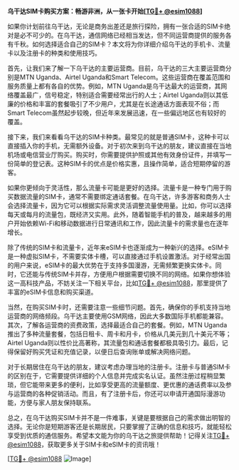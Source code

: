 **乌干达SIM卡购买方案：畅游非洲，从一张卡开始[[TG💪+ @esim1088](https://t.me/s/esim1088)]**

如果你计划前往乌干达，无论是商务出差还是旅行探险，拥有一张合适的SIM卡绝对是必不可少的。在乌干达，通信网络已经相当发达，但不同运营商提供的服务各有千秋。如何选择适合自己的SIM卡？本文将为你详细介绍乌干达的手机卡、流量卡以及注册卡的种类和使用技巧。

首先，让我们来了解一下乌干达的主要运营商。目前，乌干达的三大主要运营商分别是MTN Uganda、Airtel Uganda和Smart Telecom。这些运营商在覆盖范围和服务质量上都有各自的优势。例如，MTN Uganda是乌干达最大的运营商，其网络覆盖最广，信号稳定，特别适合需要经常出行的人士；Airtel Uganda则以其低廉的价格和丰富的套餐吸引了不少用户，尤其是在长途通话方面表现不俗；而Smart Telecom虽然起步较晚，但近年来发展迅速，在一些偏远地区也有较好的覆盖。

接下来，我们来看看乌干达的SIM卡种类。最常见的就是普通SIM卡，这种卡可以直接插入你的手机，无需额外设备。对于初次来到乌干达的朋友，建议直接在当地机场或电信营业厅购买。购买时，你需要提供护照或其他有效身份证件，并填写一份简单的登记表。这种SIM卡的优点是价格实惠，且操作简单，适合短期停留的游客。

如果你更倾向于灵活性，那么流量卡可能是更好的选择。流量卡是一种专门用于购买数据流量的SIM卡，通常不需要绑定通话套餐。在乌干达，许多游客和商务人士会选择流量卡，因为它可以根据实际需求灵活调整流量使用量。比如，你可以选择每天或每月的流量包，既经济又实用。此外，随着智能手机的普及，越来越多的用户开始依赖Wi-Fi和移动数据进行日常通讯和工作，因此流量卡的需求量也在逐年增长。

除了传统的SIM卡和流量卡，近年来eSIM卡也逐渐成为一种新兴的选择。eSIM卡是一种虚拟SIM卡，不需要实体卡槽，可以直接通过手机设置激活。对于经常出国的用户来说，eSIM卡的最大优势在于支持多国漫游，无需频繁更换实体卡。同时，它还能与传统SIM卡并存，方便用户根据需要切换不同的网络。如果你想体验这一高科技产品，不妨关注一下相关平台，比如[TG💪+ @esim1088](https://t.me/s/esim1088)，那里提供了丰富的eSIM卡信息和购买渠道。

当然，在购买SIM卡时，还需要注意一些细节问题。首先，确保你的手机支持当地运营商的网络频段。乌干达主要使用GSM网络，因此大多数国际手机都能兼容。其次，了解各运营商的资费政策，选择最适合自己的套餐。例如，MTN Uganda推出了多种流量套餐，包括日租卡、周卡和月卡，价格从几美元到几十美元不等；Airtel Uganda则以性价比高著称，其流量包和通话套餐都极具吸引力。最后，记得保留好购买凭证和充值记录，以便日后查询账单或解决网络问题。

对于长期居住在乌干达的朋友，建议考虑办理当地的注册卡。注册卡与普通SIM卡的区别在于，它需要提供详细的个人信息并完成实名认证。虽然注册过程稍显繁琐，但它能带来更多的便利，比如享受更高的流量额度、更优惠的通话费率以及参与运营商的各种促销活动。而且，有了注册卡后，你还可以申请开通国际漫游功能，方便与家人朋友保持联系。

总之，在乌干达购买SIM卡并不是一件难事，关键是要根据自己的需求做出明智的选择。无论你是短期游客还是长期居民，只要掌握了正确的信息和技巧，就能轻松享受到优质的通信服务。希望本文能为你的乌干达之旅提供帮助！记得关注[TG💪+ @esim1088](https://t.me/s/esim1088)，获取更多关于SIM卡和eSIM卡的资讯哦！

[[TG💪+ @esim1088](https://t.me/s/esim1088) ![Image](https://i.postimg.cc/4NQfJmqS/Snipaste-2025-05-13-00-14-12.png)]